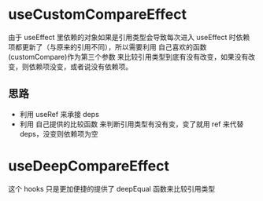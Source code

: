 # useCustomCompareEffect

由于 useEffect 里依赖的对象如果是引用类型会导致每次进入 useEffect 时依赖项都更新了（与原来的引用不同），所以需要利用 自己喜欢的函数(customCompare)作为第三个参数 来比较引用类型到底有没有改变，如果没有改变，则依赖项没变，或者说没有依赖项。

## 思路

- 利用 useRef 来承接 deps
- 利用 自己提供的比较函数 来判断引用类型有没有变，变了就用 ref 来代替 deps，没变则依赖项为空

# useDeepCompareEffect

这个 hooks 只是更加便捷的提供了 deepEqual 函数来比较引用类型
